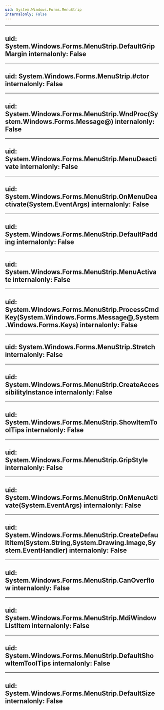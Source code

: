```yaml
---
uid: System.Windows.Forms.MenuStrip
internalonly: False
---
```


---
uid: System.Windows.Forms.MenuStrip.DefaultGripMargin
internalonly: False
---

---
uid: System.Windows.Forms.MenuStrip.#ctor
internalonly: False
---

---
uid: System.Windows.Forms.MenuStrip.WndProc(System.Windows.Forms.Message@)
internalonly: False
---

---
uid: System.Windows.Forms.MenuStrip.MenuDeactivate
internalonly: False
---

---
uid: System.Windows.Forms.MenuStrip.OnMenuDeactivate(System.EventArgs)
internalonly: False
---

---
uid: System.Windows.Forms.MenuStrip.DefaultPadding
internalonly: False
---

---
uid: System.Windows.Forms.MenuStrip.MenuActivate
internalonly: False
---

---
uid: System.Windows.Forms.MenuStrip.ProcessCmdKey(System.Windows.Forms.Message@,System.Windows.Forms.Keys)
internalonly: False
---

---
uid: System.Windows.Forms.MenuStrip.Stretch
internalonly: False
---

---
uid: System.Windows.Forms.MenuStrip.CreateAccessibilityInstance
internalonly: False
---

---
uid: System.Windows.Forms.MenuStrip.ShowItemToolTips
internalonly: False
---

---
uid: System.Windows.Forms.MenuStrip.GripStyle
internalonly: False
---

---
uid: System.Windows.Forms.MenuStrip.OnMenuActivate(System.EventArgs)
internalonly: False
---

---
uid: System.Windows.Forms.MenuStrip.CreateDefaultItem(System.String,System.Drawing.Image,System.EventHandler)
internalonly: False
---

---
uid: System.Windows.Forms.MenuStrip.CanOverflow
internalonly: False
---

---
uid: System.Windows.Forms.MenuStrip.MdiWindowListItem
internalonly: False
---

---
uid: System.Windows.Forms.MenuStrip.DefaultShowItemToolTips
internalonly: False
---

---
uid: System.Windows.Forms.MenuStrip.DefaultSize
internalonly: False
---
